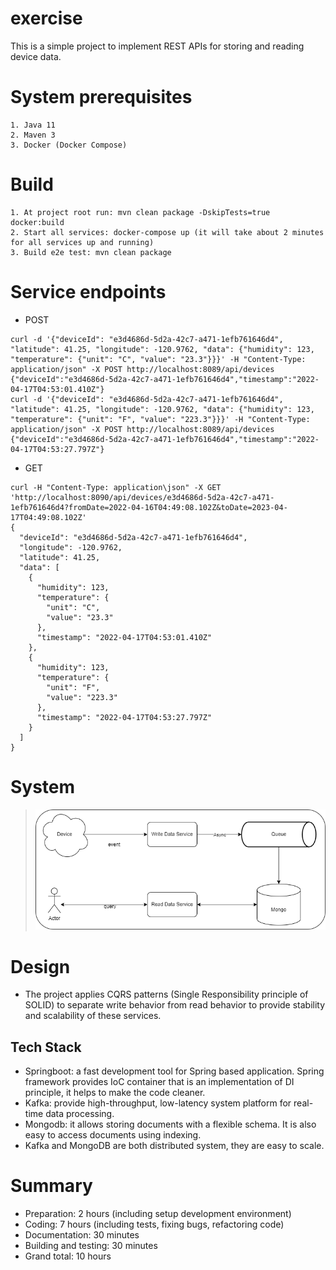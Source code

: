 # exercise
This is a simple project to implement REST APIs for storing and reading device data.
# System prerequisites
    1. Java 11
    2. Maven 3
    3. Docker (Docker Compose)
# Build
    1. At project root run: mvn clean package -DskipTests=true docker:build
    2. Start all services: docker-compose up (it will take about 2 minutes for all services up and running)
    3. Build e2e test: mvn clean package
# Service endpoints
- POST
```
curl -d '{"deviceId": "e3d4686d-5d2a-42c7-a471-1efb761646d4", "latitude": 41.25, "longitude": -120.9762, "data": {"humidity": 123, "temperature": {"unit": "C", "value": "23.3"}}}' -H "Content-Type: application/json" -X POST http://localhost:8089/api/devices
{"deviceId":"e3d4686d-5d2a-42c7-a471-1efb761646d4","timestamp":"2022-04-17T04:53:01.410Z"}
curl -d '{"deviceId": "e3d4686d-5d2a-42c7-a471-1efb761646d4", "latitude": 41.25, "longitude": -120.9762, "data": {"humidity": 123, "temperature": {"unit": "F", "value": "223.3"}}}' -H "Content-Type: application/json" -X POST http://localhost:8089/api/devices
{"deviceId":"e3d4686d-5d2a-42c7-a471-1efb761646d4","timestamp":"2022-04-17T04:53:27.797Z"}
```
- GET
```
curl -H "Content-Type: application\json" -X GET 'http://localhost:8090/api/devices/e3d4686d-5d2a-42c7-a471-1efb761646d4?fromDate=2022-04-16T04:49:08.102Z&toDate=2023-04-17T04:49:08.102Z'
{
  "deviceId": "e3d4686d-5d2a-42c7-a471-1efb761646d4",
  "longitude": -120.9762,
  "latitude": 41.25,
  "data": [
    {
      "humidity": 123,
      "temperature": {
        "unit": "C",
        "value": "23.3"
      },
      "timestamp": "2022-04-17T04:53:01.410Z"
    },
    {
      "humidity": 123,
      "temperature": {
        "unit": "F",
        "value": "223.3"
      },
      "timestamp": "2022-04-17T04:53:27.797Z"
    }
  ]
}
```
# System 
>![Preview](https://raw.githubusercontent.com/tphiep/exercise/master/Diagram.drawio.png)
# Design 
- The project applies CQRS patterns (Single Responsibility principle of SOLID) to separate write behavior from read behavior to provide stability and scalability of these services.
## Tech Stack
- Springboot: a fast development tool for Spring based application. Spring framework provides IoC container that is an implementation of DI principle, it helps to make the code cleaner. 
- Kafka: provide high-throughput, low-latency system platform for real-time data processing.
- Mongodb: it allows storing documents with a flexible schema. It is also easy to access documents using indexing.
- Kafka and MongoDB are both distributed system, they are easy to scale.
# Summary
- Preparation: 2 hours (including setup development environment)
- Coding: 7 hours (including tests, fixing bugs, refactoring code)
- Documentation: 30 minutes
- Building and testing: 30 minutes
- Grand total: 10 hours